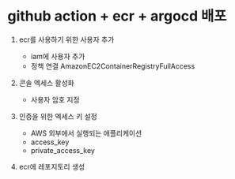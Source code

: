 # github action + ecr + argocd 배포

1. ecr를 사용하기 위한 사용자 추가
   - iam에 사용자 추가
   - 정책 연결 AmazonEC2ContainerRegistryFullAccess
2. 콘솔 엑세스 활성화

   - 사용자 암호 지정

3. 인증을 위한 엑세스 키 설정

   - AWS 외부에서 실행되는 애플리케이션
   - access_key
   - private_access_key

4. ecr에 레포지토리 생성
